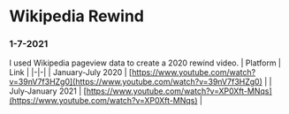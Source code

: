 # Wikipedia Rewind

### 1-7-2021
I used Wikipedia pageview data to create a 2020 rewind video.
| Platform | Link |
|-|-|
| January-July 2020 | [https://www.youtube.com/watch?v=39nV7f3HZg0](https://www.youtube.com/watch?v=39nV7f3HZg0) |
| July-January 2021 | [https://www.youtube.com/watch?v=XP0Xft-MNqs](https://www.youtube.com/watch?v=XP0Xft-MNqs) |
